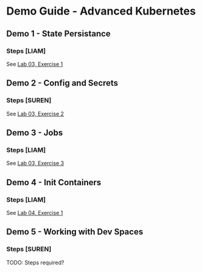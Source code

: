 # Demo Guide - Advanced Kubernetes

## Demo 1 - State Persistance

### Steps [LIAM]

See [Lab 03, Exercise 1](../labs/03-state-config-and-jobs.md)

## Demo 2 - Config and Secrets

### Steps [SUREN]

See [Lab 03, Exercise 2](../labs/03-state-config-and-jobs.md)

## Demo 3 - Jobs

### Steps [LIAM]

See [Lab 03, Exercise 3](../labs/03-state-config-and-jobs.md)

## Demo 4 - Init Containers

### Steps [LIAM]

See [Lab 04, Exercise 1](../labs/04-advanced-kubernetes.md)

## Demo 5 - Working with Dev Spaces

### Steps [SUREN]

TODO: Steps required?
